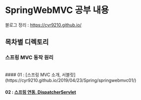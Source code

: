 # SpringWebMVC 공부 내용
블로그 정리 : https://cyr9210.github.io/
   
##  목차별 디렉토리

### 스프링 MVC 동작 원리
<br>
#### 01 : [스프링 MVC 소개, 서블릿](https://cyr9210.github.io/2019/04/23/Spring/springwebmvc01/)

#### 02 : [스프링 연동, DispatcherServlet](https://cyr9210.github.io/2019/04/25/Spring/springwebmvc02/)



